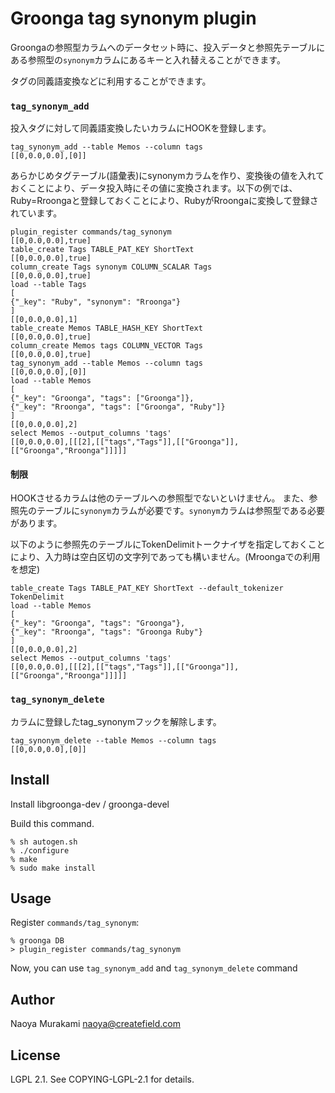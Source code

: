 # Groonga tag synonym plugin

Groongaの参照型カラムへのデータセット時に、投入データと参照先テーブルにある参照型の``synonym``カラムにあるキーと入れ替えることができます。

タグの同義語変換などに利用することができます。

### ```tag_synonym_add```

投入タグに対して同義語変換したいカラムにHOOKを登録します。

```
tag_synonym_add --table Memos --column tags
[[0,0.0,0.0],[0]]
```

あらかじめタグテーブル(語彙表)にsynonymカラムを作り、変換後の値を入れておくことにより、データ投入時にその値に変換されます。以下の例では、Ruby=Rroongaと登録しておくことにより、RubyがRroongaに変換して登録されています。

```
plugin_register commands/tag_synonym
[[0,0.0,0.0],true]
table_create Tags TABLE_PAT_KEY ShortText
[[0,0.0,0.0],true]
column_create Tags synonym COLUMN_SCALAR Tags
[[0,0.0,0.0],true]
load --table Tags
[
{"_key": "Ruby", "synonym": "Rroonga"}
]
[[0,0.0,0.0],1]
table_create Memos TABLE_HASH_KEY ShortText
[[0,0.0,0.0],true]
column_create Memos tags COLUMN_VECTOR Tags
[[0,0.0,0.0],true]
tag_synonym_add --table Memos --column tags
[[0,0.0,0.0],[0]]
load --table Memos
[
{"_key": "Groonga", "tags": ["Groonga"]},
{"_key": "Rroonga", "tags": ["Groonga", "Ruby"]}
]
[[0,0.0,0.0],2]
select Memos --output_columns 'tags'
[[0,0.0,0.0],[[[2],[["tags","Tags"]],[["Groonga"]],[["Groonga","Rroonga"]]]]]
```

#### 制限
HOOKさせるカラムは他のテーブルへの参照型でないといけません。
また、参照先のテーブルに``synonym``カラムが必要です。``synonym``カラムは参照型である必要があります。

以下のように参照先のテーブルにTokenDelimitトークナイザを指定しておくことにより、入力時は空白区切の文字列であっても構いません。(Mroongaでの利用を想定)

```
table_create Tags TABLE_PAT_KEY ShortText --default_tokenizer TokenDelimit
load --table Memos
[
{"_key": "Groonga", "tags": "Groonga"},
{"_key": "Rroonga", "tags": "Groonga Ruby"}
]
[[0,0.0,0.0],2]
select Memos --output_columns 'tags'
[[0,0.0,0.0],[[[2],[["tags","Tags"]],[["Groonga"]],[["Groonga","Rroonga"]]]]]
```

### ```tag_synonym_delete```
カラムに登録したtag_synonymフックを解除します。

```
tag_synonym_delete --table Memos --column tags
[[0,0.0,0.0],[0]]
```


## Install

Install libgroonga-dev / groonga-devel

Build this command.

    % sh autogen.sh
    % ./configure
    % make
    % sudo make install

## Usage

Register `commands/tag_synonym`:

    % groonga DB
    > plugin_register commands/tag_synonym

Now, you can use `tag_synonym_add` and `tag_synonym_delete` command

## Author

Naoya Murakami naoya@createfield.com

## License

LGPL 2.1. See COPYING-LGPL-2.1 for details.
